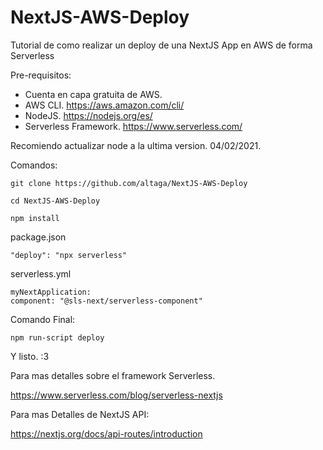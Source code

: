 # NextJS-AWS-Deploy
Tutorial de como realizar un deploy de una NextJS App en AWS de forma Serverless

Pre-requisitos:
  - Cuenta en capa gratuita de AWS.
  - AWS CLI. https://aws.amazon.com/cli/
  - NodeJS. https://nodejs.org/es/
  - Serverless Framework. https://www.serverless.com/

Recomiendo actualizar node a la ultima version. 04/02/2021.

Comandos:

    git clone https://github.com/altaga/NextJS-AWS-Deploy

    cd NextJS-AWS-Deploy

    npm install
  
package.json
  
    "deploy": "npx serverless"
  
serverless.yml
  
    myNextApplication:
    component: "@sls-next/serverless-component"

Comando Final:

    npm run-script deploy

Y listo. :3

Para mas detalles sobre el framework Serverless.

https://www.serverless.com/blog/serverless-nextjs

Para mas Detalles de NextJS API:

https://nextjs.org/docs/api-routes/introduction
  

  
